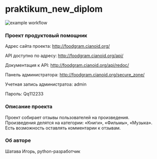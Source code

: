 # praktikum_new_diplom

![example workflow](https://github.com/cianoid/foodgram-project-react/actions/workflows/foodgram_workflow.yml/badge.svg)


### Проект продуктовый помощник

Адрес сайта проекта: http://foodgram.cianoid.org/

API доступно по адресу: http://foodgram.cianoid.org/api/

Документация к API: http://foodgram.cianoid.org/api/redoc/

Панель администратора: http://foodgram.cianoid.org/secure_zone/

Учетная запись администратоа: admin

Пароль: Qq112233

### Описание проекта
Проект собирает отзывы пользователей на произведения. 
Произведения делятся на категории: «Книги», «Фильмы», «Музыка».
Есть возможность оставлять комментарии к отзывам.

### Об авторе

Шатава Игорь, python-разработчик
